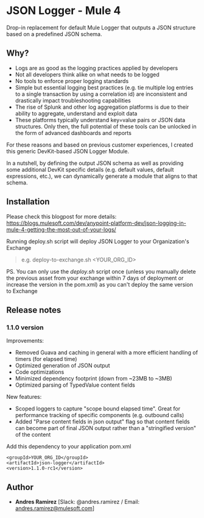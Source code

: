 # JSON Logger - Mule 4

Drop-in replacement for default Mule Logger that outputs a JSON structure based on a predefined JSON schema.

## Why?

- Logs are as good as the logging practices applied by developers
- Not all developers think alike on what needs to be logged
- No tools to enforce proper logging standards
- Simple but essential logging best practices (e.g. tie multiple log entries to a single transaction by using a correlation id) are inconsistent and drastically impact troubleshooting capabilities
- The rise of Splunk and other log aggregation platforms is due to their ability to aggregate, understand and exploit data
- These platforms typically understand key=value pairs or JSON data structures. Only then, the full potential of these tools can be unlocked in the form of advanced dashboards and reports

For these reasons and based on previous customer experiences, I created this generic DevKit-based JSON Logger Module.

In a nutshell, by defining the output JSON schema as well as providing some additional DevKit specific details (e.g. default values, default expressions, etc.), we can dynamically generate a module that aligns to that schema.

## Installation

Please check this blogpost for more details: https://blogs.mulesoft.com/dev/anypoint-platform-dev/json-logging-in-mule-4-getting-the-most-out-of-your-logs/

Running deploy.sh script will deploy JSON Logger to your Organization's Exchange
>e.g. deploy-to-exchange.sh <YOUR_ORG_ID>

PS. You can only use the _deploy.sh_ script once (unless you manually delete the previous asset from your exchange within 7 days of deployment or increase the version in the pom.xml) as you can't deploy the same version to Exchange

##  Release notes

### 1.1.0 version

Improvements:
* Removed Guava and caching in general with a more efficient handling of timers (for elapsed time)
* Optimized generation of JSON output
* Code optimizations
* Minimized dependency footprint (down from ~23MB to ~3MB)
* Optimized parsing of TypedValue content fields

New features:
* Scoped loggers to capture "scope bound elapsed time". Great for performance tracking of specific components (e.g. outbound calls)
* Added "Parse content fields in json output" flag so that content fields can become part of final JSON output rather than a "stringified version" of the content

Add this dependency to your application pom.xml

```
<groupId>YOUR_ORG_ID</groupId>
<artifactId>json-logger</artifactId>
<version>1.1.0-rc1</version>
```


## Author

* **Andres Ramirez** [Slack: @andres.ramirez / Email: andres.ramirez@mulesoft.com]

